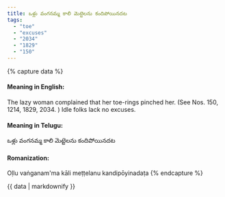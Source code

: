 ```yaml
---
title: ఒళ్లు వంగనమ్మ కాలి మెట్టెలను కందిపోయినదట
tags:
  - "toe"
  - "excuses"
  - "2034"
  - "1829"
  - "150"
---
```


{% capture data %}
#### Meaning in English:
The lazy woman complained that her toe-rings pinched her.
(See Nos. 150, 1214, 1829, 2034. )
Idle folks lack no excuses.

#### Meaning in Telugu:
ఒళ్లు వంగనమ్మ కాలి మెట్టెలను కందిపోయినదట

#### Romanization:
Oḷlu vaṅganam'ma kāli meṭṭelanu kandipōyinadaṭa
{% endcapture %}

{{ data | markdownify }}

